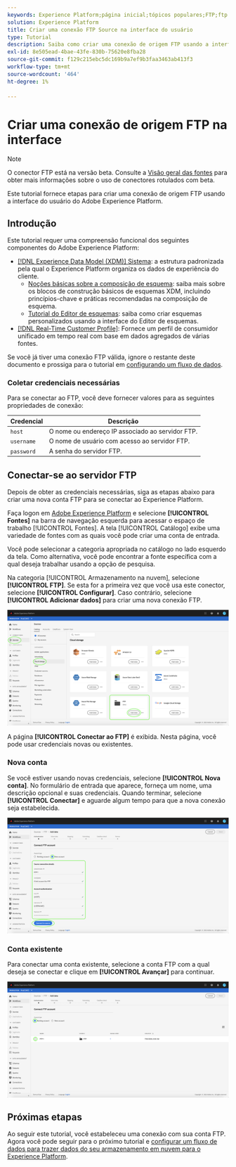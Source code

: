 ```yaml
---
keywords: Experience Platform;página inicial;tópicos populares;FTP;ftp
solution: Experience Platform
title: Criar uma conexão FTP Source na interface do usuário
type: Tutorial
description: Saiba como criar uma conexão de origem FTP usando a interface do usuário do Adobe Experience Platform.
exl-id: 8e505ead-4bae-43fe-830b-75620e8fba28
source-git-commit: f129c215ebc5dc169b9a7ef9b3faa3463ab413f3
workflow-type: tm+mt
source-wordcount: '464'
ht-degree: 1%

---
```


# Criar uma conexão de origem FTP na interface

>[!NOTE]
>
>O conector FTP está na versão beta. Consulte a [Visão geral das fontes](../../../../home.md#terms-and-conditions) para obter mais informações sobre o uso de conectores rotulados com beta.

Este tutorial fornece etapas para criar uma conexão de origem FTP usando a interface do usuário do Adobe Experience Platform.

## Introdução

Este tutorial requer uma compreensão funcional dos seguintes componentes do Adobe Experience Platform:

* [[!DNL Experience Data Model (XDM)] Sistema](../../../../../xdm/home.md): a estrutura padronizada pela qual o Experience Platform organiza os dados de experiência do cliente.
   * [Noções básicas sobre a composição de esquema](../../../../../xdm/schema/composition.md): saiba mais sobre os blocos de construção básicos de esquemas XDM, incluindo princípios-chave e práticas recomendadas na composição de esquema.
   * [Tutorial do Editor de esquemas](../../../../../xdm/tutorials/create-schema-ui.md): saiba como criar esquemas personalizados usando a interface do Editor de esquemas.
* [[!DNL Real-Time Customer Profile]](../../../../../profile/home.md): Fornece um perfil de consumidor unificado em tempo real com base em dados agregados de várias fontes.

Se você já tiver uma conexão FTP válida, ignore o restante deste documento e prossiga para o tutorial em [configurando um fluxo de dados](../../dataflow/batch/cloud-storage.md).

### Coletar credenciais necessárias

Para se conectar ao FTP, você deve fornecer valores para as seguintes propriedades de conexão:

| Credencial | Descrição |
| ---------- | ----------- |
| `host` | O nome ou endereço IP associado ao servidor FTP. |
| `username` | O nome de usuário com acesso ao servidor FTP. |
| `password` | A senha do servidor FTP. |

## Conectar-se ao servidor FTP

Depois de obter as credenciais necessárias, siga as etapas abaixo para criar uma nova conta FTP para se conectar ao Experience Platform.

Faça logon em [Adobe Experience Platform](https://platform.adobe.com) e selecione **[!UICONTROL Fontes]** na barra de navegação esquerda para acessar o espaço de trabalho [!UICONTROL Fontes]. A tela [!UICONTROL Catálogo] exibe uma variedade de fontes com as quais você pode criar uma conta de entrada.

Você pode selecionar a categoria apropriada no catálogo no lado esquerdo da tela. Como alternativa, você pode encontrar a fonte específica com a qual deseja trabalhar usando a opção de pesquisa.

Na categoria [!UICONTROL Armazenamento na nuvem], selecione **[!UICONTROL FTP]**. Se esta for a primeira vez que você usa este conector, selecione **[!UICONTROL Configurar]**. Caso contrário, selecione **[!UICONTROL Adicionar dados]** para criar uma nova conexão FTP.

![catálogo](../../../../images/tutorials/create/ftp/catalog.png)

A página **[!UICONTROL Conectar ao FTP]** é exibida. Nesta página, você pode usar credenciais novas ou existentes.

### Nova conta

Se você estiver usando novas credenciais, selecione **[!UICONTROL Nova conta]**. No formulário de entrada que aparece, forneça um nome, uma descrição opcional e suas credenciais. Quando terminar, selecione **[!UICONTROL Conectar]** e aguarde algum tempo para que a nova conexão seja estabelecida.

![novo](../../../../images/tutorials/create/ftp/new.png)

### Conta existente

Para conectar uma conta existente, selecione a conta FTP com a qual deseja se conectar e clique em **[!UICONTROL Avançar]** para continuar.

![existente](../../../../images/tutorials/create/ftp/existing.png)

## Próximas etapas

Ao seguir este tutorial, você estabeleceu uma conexão com sua conta FTP. Agora você pode seguir para o próximo tutorial e [configurar um fluxo de dados para trazer dados do seu armazenamento em nuvem para o Experience Platform](../../dataflow/batch/cloud-storage.md).
